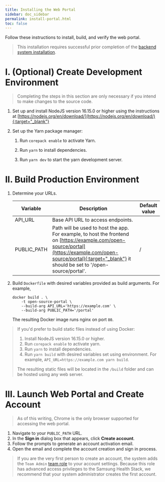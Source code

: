```yaml
---
title: Installing the Web Portal
sidebar: doc_sidebar
permalink: install-portal.html
toc: false
---
```


Follow these instructions to install, build, and verify the web portal.

> This installation requires successful prior completion of the [backend system installation](install-backend.md).

# I. (Optional) Create Development Environment

>  Completing the steps in this section are only necessary if you intend to make changes to the source code.

1. Set up and install NodeJS version 16.15.0 or higher using the instructions at [https://nodejs.org/en/download/](https://nodejs.org/en/download/){:target="_blank"}

2. Set up the Yarn package manager:
   1. Run `corepack enable` to activate Yarn.

   2. Run `yarn` to install dependencies.

   3. Run `yarn dev` to start the yarn development server.


# II. Build Production Environment

1. Determine your URLs.
   
   | Variable    | Description                                                  | Default value |
   | ----------- | ------------------------------------------------------------ | ------------- |
   | API_URL     | Base API URL to access endpoints.                            |               |
   | PUBLIC_PATH | Path will be used to host the app. For example, to host the frontend on [https://example.com/open-source/portal](https://example.com/open-source/portal){:target="_blank"} it should be set to '/open-source/portal'. | /             |

2. Build `Dockerfile` with desired variables provided as build arguments. For example,
   ```
   docker build . \
       -t open-source-portal \
       --build-arg API_URL='https://example.com' \
       --build-arg PUBLIC_PATH='/portal'
   ```
   The resulting Docker image runs nginx on port `80`.

> If you'd prefer to build static files instead of using Docker:
> 
> 1. Install NodeJS version 16.15.0 or higher.
> 2. Run `corepack enable` to activate yarn.
> 3. Run `yarn` to install dependencies.
> 4. Run `yarn build` with desired variables set using environment. For example, `API_URL=https://example.com yarn build`.
> 
> The resulting static files will be located in the `/build` folder and can be hosted using any web server.

# III. Launch Web Portal and Create Account
> As of this writing, Chrome is the only browser supported for accessing the web portal.

1. Navigate to your `PUBLIC_PATH` URL.
2. In the **Sign in** dialog box that appears, click **Create account**.
3. Follow the prompts to generate an account activation email.
4. Open the email and complete the account creation and sign in process.

>  If you are the very first person to create an account, the system adds the `Team Admin` [team role](../../portal-guide/study-management/role-based-access-control.md) to your account settings. Because this role has advanced access privileges to the Samsung Health Stack, we recommend that your system administrator creates the first account.

<!-- The system adds the `Team Member` team role to the account settings of all subsequent accounts upon creation. -->

